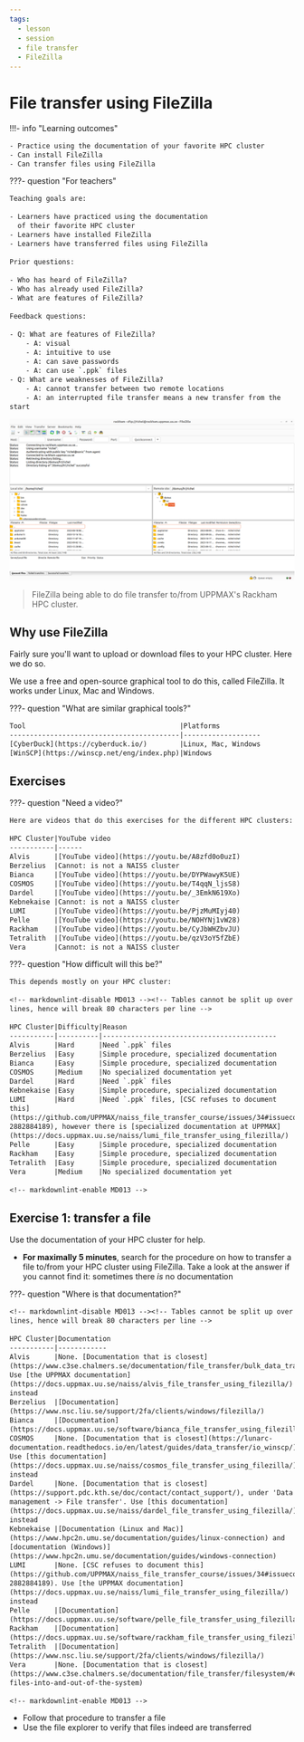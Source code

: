 ```yaml
---
tags:
  - lesson
  - session
  - file transfer
  - FileZilla
---
```


# File transfer using FileZilla

!!!- info "Learning outcomes"

    - Practice using the documentation of your favorite HPC cluster
    - Can install FileZilla
    - Can transfer files using FileZilla

???- question "For teachers"

    Teaching goals are:

    - Learners have practiced using the documentation
      of their favorite HPC cluster
    - Learners have installed FileZilla
    - Learners have transferred files using FileZilla

    Prior questions:

    - Who has heard of FileZilla?
    - Who has already used FileZilla?
    - What are features of FileZilla?

    Feedback questions:

    - Q: What are features of FileZilla?
        - A: visual
        - A: intuitive to use
        - A: can save passwords
        - A: can use `.ppk` files
    - Q: What are weaknesses of FileZilla?
        - A: cannot transfer between two remote locations
        - A: an interrupted file transfer means a new transfer from the start

![FileZilla connected to Rackham](filezilla_login_to_rackham.png)

> FileZilla being able to do file transfer to/from
> UPPMAX's Rackham HPC cluster.

## Why use FileZilla

Fairly sure you'll want to upload or download files to your HPC cluster.
Here we do so.

We use a free and open-source graphical tool to do this,
called FileZilla.
It works under Linux, Mac and Windows.

???- question "What are similar graphical tools?"

    Tool                                      |Platforms
    ------------------------------------------|-------------------
    [CyberDuck](https://cyberduck.io/)        |Linux, Mac, Windows
    [WinSCP](https://winscp.net/eng/index.php)|Windows


## Exercises

???- question "Need a video?"

    Here are videos that do this exercises for the different HPC clusters:

    HPC Cluster|YouTube video
    -----------|------
    Alvis      |[YouTube video](https://youtu.be/A8zfd0o0uzI)
    Berzelius  |Cannot: is not a NAISS cluster
    Bianca     |[YouTube video](https://youtu.be/DYPWawyK5UE)
    COSMOS     |[YouTube video](https://youtu.be/T4qqN_ljsS8)
    Dardel     |[YouTube video](https://youtu.be/_3EmkN619Xo)
    Kebnekaise |Cannot: is not a NAISS cluster
    LUMI       |[YouTube video](https://youtu.be/PjzMuMIyj40)
    Pelle      |[YouTube video](https://youtu.be/NOHYNj1vW28)
    Rackham    |[YouTube video](https://youtu.be/CyJbWHZbvJU)
    Tetralith  |[YouTube video](https://youtu.be/qzV3oY5fZbE)
    Vera       |Cannot: is not a NAISS cluster

???- question "How difficult will this be?"

    This depends mostly on your HPC cluster:

    <!-- markdownlint-disable MD013 --><!-- Tables cannot be split up over lines, hence will break 80 characters per line -->

    HPC Cluster|Difficulty|Reason
    -----------|----------|-------------------------------------------
    Alvis      |Hard      |Need `.ppk` files
    Berzelius  |Easy      |Simple procedure, specialized documentation
    Bianca     |Easy      |Simple procedure, specialized documentation
    COSMOS     |Medium    |No specialized documentation yet
    Dardel     |Hard      |Need `.ppk` files
    Kebnekaise |Easy      |Simple procedure, specialized documentation
    LUMI       |Hard      |Need `.ppk` files, [CSC refuses to document this](https://github.com/UPPMAX/naiss_file_transfer_course/issues/34#issuecomment-2882884189), however there is [specialized documentation at UPPMAX](https://docs.uppmax.uu.se/naiss/lumi_file_transfer_using_filezilla/)
    Pelle      |Easy      |Simple procedure, specialized documentation
    Rackham    |Easy      |Simple procedure, specialized documentation
    Tetralith  |Easy      |Simple procedure, specialized documentation
    Vera       |Medium    |No specialized documentation yet

    <!-- markdownlint-enable MD013 -->

## Exercise 1: transfer a file

Use the documentation of your HPC cluster for help.

- **For maximally 5 minutes**, search for the procedure on how to transfer a file
  to/from your HPC cluster using FileZilla. Take a look at the answer if you
  cannot find it: sometimes there *is* no documentation

???- question "Where is that documentation?"

    <!-- markdownlint-disable MD013 --><!-- Tables cannot be split up over lines, hence will break 80 characters per line -->

    HPC Cluster|Documentation
    -----------|------------
    Alvis      |None. [Documentation that is closest](https://www.c3se.chalmers.se/documentation/file_transfer/bulk_data_transfer/). Use [the UPPMAX documentation](https://docs.uppmax.uu.se/naiss/alvis_file_transfer_using_filezilla/) instead
    Berzelius  |[Documentation](https://www.nsc.liu.se/support/2fa/clients/windows/filezilla/)
    Bianca     |[Documentation](https://docs.uppmax.uu.se/software/bianca_file_transfer_using_filezilla/)
    COSMOS     |None. [Documentation that is closest](https://lunarc-documentation.readthedocs.io/en/latest/guides/data_transfer/io_winscp/). Use [this documentation](https://docs.uppmax.uu.se/naiss/cosmos_file_transfer_using_filezilla/) instead
    Dardel     |None. [Documentation that is closest](https://support.pdc.kth.se/doc/contact/contact_support/), under 'Data management -> File transfer'. Use [this documentation](https://docs.uppmax.uu.se/naiss/dardel_file_transfer_using_filezilla/) instead
    Kebnekaise |[Documentation (Linux and Mac)](https://www.hpc2n.umu.se/documentation/guides/linux-connection) and [documentation (Windows)](https://www.hpc2n.umu.se/documentation/guides/windows-connection)
    LUMI       |None. [CSC refuses to document this](https://github.com/UPPMAX/naiss_file_transfer_course/issues/34#issuecomment-2882884189). Use [the UPPMAX documentation](https://docs.uppmax.uu.se/naiss/lumi_file_transfer_using_filezilla/) instead
    Pelle      |[Documentation](https://docs.uppmax.uu.se/software/pelle_file_transfer_using_filezilla)
    Rackham    |[Documentation](https://docs.uppmax.uu.se/software/rackham_file_transfer_using_filezilla)
    Tetralith  |[Documentation](https://www.nsc.liu.se/support/2fa/clients/windows/filezilla/)
    Vera       |None. [Documentation that is closest](https://www.c3se.chalmers.se/documentation/file_transfer/filesystem/#copying-files-into-and-out-of-the-system)

    <!-- markdownlint-enable MD013 -->

- Follow that procedure to transfer a file
- Use the file explorer to verify that files indeed are transferred
